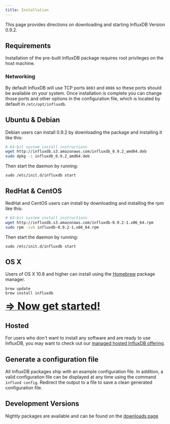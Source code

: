 ```yaml
---
title: Installation
---
```


This page provides directions on downloading and starting InfluxDB Version 0.9.2.

## Requirements
Installation of the pre-built InfluxDB package requires root privileges on the host machine.

### Networking
By default InfluxDB will use TCP ports `8083` and `8086` so these ports should be available on your system. Once installation is complete you can change those ports and other options in the configuration file, which is located by default in `/etc/opt/influxdb`.

## Ubuntu & Debian
Debian users can install 0.9.2 by downloading the package and installing it like this:

```bash
# 64-bit system install instructions
wget http://influxdb.s3.amazonaws.com/influxdb_0.9.2_amd64.deb
sudo dpkg -i influxdb_0.9.2_amd64.deb
```

Then start the daemon by running:

```
sudo /etc/init.d/influxdb start
```

## RedHat & CentOS
RedHat and CentOS users can install by downloading and installing the rpm like this:

```bash
# 64-bit system install instructions
wget http://influxdb.s3.amazonaws.com/influxdb-0.9.2-1.x86_64.rpm
sudo rpm -ivh influxdb-0.9.2-1.x86_64.rpm
```

Then start the daemon by running:

```
sudo /etc/init.d/influxdb start
```

## OS X

Users of OS X 10.8 and higher can install using the [Homebrew](http://brew.sh/) package manager.

```
brew update
brew install influxdb
```

<a href="getting_started.html"><font size="6"><b>⇒ Now get started!</b></font></a>


## Hosted

For users who don't want to install any software and are ready to use InfluxDB, you may want to check out our [managed hosted InfluxDB offering](http://customers.influxdb.com). 

## Generate a configuration file

All InfluxDB packages ship with an example configuration file. In addition, a valid configuration file can be displayed at any time using the command `influxd config`. Redirect the output to a file to save a clean generated configuration file.

## Development Versions

Nightly packages are available and can be found on the [downloads page](/download/index.html)
